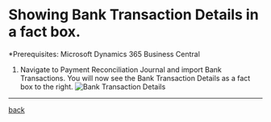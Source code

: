 # Showing Bank Transaction Details in a fact box.

*Prerequisites: Microsoft Dynamics 365 Business Central 

1. Navigate to Payment Reconciliation Journal and import Bank Transactions. You will now see the Bank Transaction Details as a fact box to the right.
   ![Bank Transaction Details](https://github.com/bydynamics/AL-DynamicDeferrals-Support/blob/main/Assets/BankTransactionDetails.png)

______________________________________________________________________

[back](../README.md)
